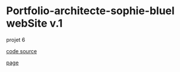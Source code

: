 # Portfolio-architecte-sophie-bluel webSite v.1

projet 6

[code source](https://github.com/oio972/Portfolio-architecte-sophie-bluel.git)

[page](https://oio972.github.io/Portfolio-architecte-sophie-bluel/FrontEnd/index.html)
